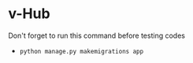 # v-Hub

Don't forget to run this command before testing codes
* ```python manage.py makemigrations app```

